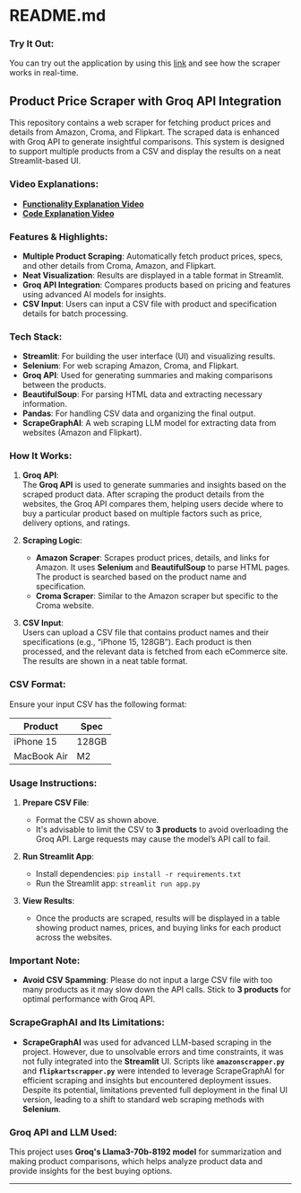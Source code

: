 
# README.md


### Try It Out:
You can try out the application by using this [link](https://scrapegraphai-appuctpricefinder-dub3zskuntg5sdvvffjdr4.streamlit.app/) and see how the scraper works in real-time.

## Product Price Scraper with Groq API Integration

This repository contains a web scraper for fetching product prices and details from Amazon, Croma, and Flipkart. The scraped data is enhanced with Groq API to generate insightful comparisons. This system is designed to support multiple products from a CSV and display the results on a neat Streamlit-based UI.

### Video Explanations:
- **[Functionality Explanation Video](#https://drive.google.com/file/d/1s1woh6f-o0Bdud7OUbRP6POdARYTK3Br/view?usp=sharing)**  
- **[Code Explanation Video](#https://drive.google.com/file/d/1qEgiNwzQeqDGwbBjHsa9w1IfBfWvGbnI/view?usp=sharing)**

### Features & Highlights:
- **Multiple Product Scraping**: Automatically fetch product prices, specs, and other details from Croma, Amazon, and Flipkart.
- **Neat Visualization**: Results are displayed in a table format in Streamlit.
- **Groq API Integration**: Compares products based on pricing and features using advanced AI models for insights.
- **CSV Input**: Users can input a CSV file with product and specification details for batch processing.
  
### Tech Stack:
- **Streamlit**: For building the user interface (UI) and visualizing results.
- **Selenium**: For web scraping Amazon, Croma, and Flipkart.
- **Groq API**: Used for generating summaries and making comparisons between the products.
- **BeautifulSoup**: For parsing HTML data and extracting necessary information.
- **Pandas**: For handling CSV data and organizing the final output.
- **ScrapeGraphAI**: A web scraping LLM model for extracting data from websites (Amazon and Flipkart).
  
### How It Works:
1. **Groq API**:  
   The **Groq API** is used to generate summaries and insights based on the scraped product data. After scraping the product details from the websites, the Groq API compares them, helping users decide where to buy a particular product based on multiple factors such as price, delivery options, and ratings.

2. **Scraping Logic**:
   - **Amazon Scraper**: Scrapes product prices, details, and links for Amazon. It uses **Selenium** and **BeautifulSoup** to parse HTML pages. The product is searched based on the product name and specification.
   - **Croma Scraper**: Similar to the Amazon scraper but specific to the Croma website.


3. **CSV Input**:  
   Users can upload a CSV file that contains product names and their specifications (e.g., “iPhone 15, 128GB”). Each product is then processed, and the relevant data is fetched from each eCommerce site. The results are shown in a neat table format.

### CSV Format:
Ensure your input CSV has the following format:

| Product      | Spec     |
|--------------|----------|
| iPhone 15    | 128GB    |
| MacBook Air  | M2       |

### Usage Instructions:
1. **Prepare CSV File**: 
   - Format the CSV as shown above.
   - It's advisable to limit the CSV to **3 products** to avoid overloading the Groq API. Large requests may cause the model’s API call to fail.
   
2. **Run Streamlit App**:  
   - Install dependencies: `pip install -r requirements.txt`
   - Run the Streamlit app: `streamlit run app.py`

3. **View Results**:  
   - Once the products are scraped, results will be displayed in a table showing product names, prices, and buying links for each product across the websites.

### Important Note:
- **Avoid CSV Spamming**: Please do not input a large CSV file with too many products as it may slow down the API calls. Stick to **3 products** for optimal performance with Groq API.


### ScrapeGraphAI and Its Limitations:
- **ScrapeGraphAI** was used for advanced LLM-based scraping in the project. However, due to unsolvable errors and time constraints, it was not fully integrated into the **Streamlit** UI. Scripts like **`amazonscrapper.py`** and **`flipkartscrapper.py`** were intended to leverage ScrapeGraphAI for efficient scraping and insights but encountered deployment issues. Despite its potential, limitations prevented full deployment in the final UI version, leading to a shift to standard web scraping methods with **Selenium**.


### Groq API and LLM Used:
This project uses **Groq's Llama3-70b-8192 model** for summarization and making product comparisons, which helps analyze product data and provide insights for the best buying options.

---
